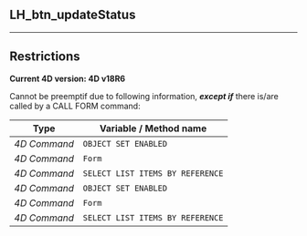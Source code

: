 ﻿## LH_btn_updateStatus---## Restrictions**Current 4D version: 4D v18R6**Cannot be preemptif due to following information, ***except if*** there is/are called by a CALL FORM command:|Type|Variable / Method name||------|------||*4D Command*|`OBJECT SET ENABLED`||*4D Command*|`Form`||*4D Command*|`SELECT LIST ITEMS BY REFERENCE`||*4D Command*|`OBJECT SET ENABLED`||*4D Command*|`Form`||*4D Command*|`SELECT LIST ITEMS BY REFERENCE`|